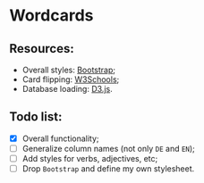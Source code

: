 # Wordcards

## Resources:
- Overall styles: [Bootstrap](https://getbootstrap.com/);
- Card flipping: [W3Schools](https://www.w3schools.com/howto/howto_css_flip_card.asp);
- Database loading: [D3.js](https://d3js.org/).

## Todo list:

- [x] Overall functionality;
- [ ] Generalize column names (not only `DE` and `EN`);
- [ ] Add styles for verbs, adjectives, etc;
- [ ] Drop `Bootstrap` and define my own stylesheet.